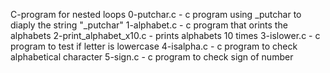 C-program for nested loops
0-putchar.c - c program using _putchar to diaply the string "_putchar"
1-alphabet.c - c program that orints the alphabets
2-print_alphabet_x10.c - prints alphabets 10 times
3-islower.c - c program to test if letter is lowercase
4-isalpha.c - c program to check alphabetical character
5-sign.c - c program to check sign of number